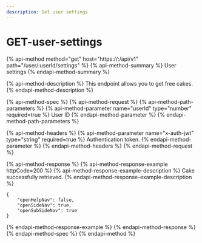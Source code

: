 ```yaml
---
description: Get user settings
---
```


# GET-user-settings

{% api-method method="get" host="https://<host>:<port>/api/v1" path="/user/:userId/settings" %}
{% api-method-summary %}
User settings
{% endapi-method-summary %}

{% api-method-description %}
This endpoint allows you to get free cakes.
{% endapi-method-description %}

{% api-method-spec %}
{% api-method-request %}
{% api-method-path-parameters %}
{% api-method-parameter name="userId" type="number" required=true %}
User ID
{% endapi-method-parameter %}
{% endapi-method-path-parameters %}

{% api-method-headers %}
{% api-method-parameter name="x-auth-jwt" type="string" required=true %}
Authentication token.
{% endapi-method-parameter %}
{% endapi-method-headers %}
{% endapi-method-request %}

{% api-method-response %}
{% api-method-response-example httpCode=200 %}
{% api-method-response-example-description %}
Cake successfully retrieved.
{% endapi-method-response-example-description %}

```
{
    "openHelpNav": false,
    "openSideNav": true,
    "openSubSideNav": true
}
```
{% endapi-method-response-example %}
{% endapi-method-response %}
{% endapi-method-spec %}
{% endapi-method %}



